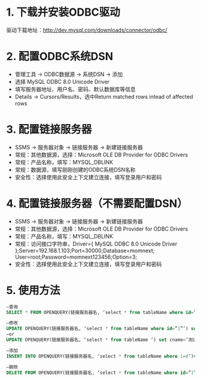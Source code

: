 # 1. 下载并安装ODBC驱动

驱动下载地址：http://dev.mysql.com/downloads/connector/odbc/

# 2. 配置ODBC系统DSN

* 管理工具 -> ODBC数据源 -> 系统DSN -> 添加
* 选择 MySQL ODBC 8.0 Unicode Driver
* 填写服务器地址、用户名、密码、默认数据库等信息
* Details -> Cursors/Results，选中Return matched rows intead of affected rows

# 3. 配置链接服务器

* SSMS -> 服务器对象 -> 链接服务器 -> 新建链接服务器
* 常规：其他数据源，选择：Microsoft OLE DB Provider for ODBC Drivers
* 常规：产品名称，填写：MYSQL_DBLINK
* 常规：数据源，填写刚刚创建的ODBC系统DSN名称
* 安全性：选择使用此安全上下文建立连接，填写登录用户和密码

# 4. 配置链接服务器（不需要配置DSN）

* SSMS -> 服务器对象 -> 链接服务器 -> 新建链接服务器
* 常规：其他数据源，选择：Microsoft OLE DB Provider for ODBC Drivers
* 常规：产品名称，填写：MYSQL_DBLINK
* 常规：访问接口字符串，Driver={ MySQL ODBC 8.0 Unicode Driver };Server=192.168.1.103;Port=30000;Database=momnext; User=root;Password=momnext123456;Option=3;
* 安全性：选择使用此安全上下文建立连接，填写登录用户和密码

# 5. 使用方法

```sql
–查询
SELECT * FROM OPENQUERY(链接服务器名, ‘select * from tableName where id=”1”’)

–修改
UPDATE OPENQUERY(链接服务器名, ‘select * from tableName where id=”1”’) set cname=’测试’
–or
UPDATE OPENQUERY(链接服务器名, ‘select * from tableName ‘) set cname=’测试’ where id=1

–添加
INSERT INTO OPENQUERY(链接服务器名, ‘select * from tableName where 1=0’)values (‘xx’,’xx’,’xx’);

–删除
DELETE FROM OPENQUERY(链接服务器名, ‘select * from tableName where id=”1”’)
```
